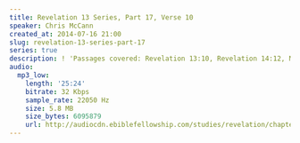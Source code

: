 ```yaml
---
title: Revelation 13 Series, Part 17, Verse 10
speaker: Chris McCann
created_at: 2014-07-16 21:00
slug: revelation-13-series-part-17
series: true
description: ! 'Passages covered: Revelation 13:10, Revelation 14:12, Matthew 21:18-22.'
audio:
  mp3_low:
    length: '25:24'
    bitrate: 32 Kbps
    sample_rate: 22050 Hz
    size: 5.8 MB
    size_bytes: 6095879
    url: http://audiocdn.ebiblefellowship.com/studies/revelation/chapter-13/2014.07.16_McCann_-_Revelation_13_Series_Part_17.mp3
---
```

